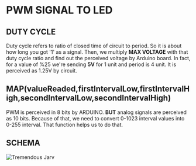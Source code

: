 # PWM SIGNAL TO LED 
## DUTY CYCLE
Duty cycle refers to ratio of closed time of circuit to period. So it is about how long you got '1' as a signal. 
Then, we multiply __MAX VOLTAGE__ with that duty cycle ratio and find out the perceived voltage by Arduino board.
In fact, for a value of %25 we're sending __5V__ for 1 unit and period is 4 unit. It is perceived as 1.25V by circuit.
## MAP(valueReaded,firstIntervalLow,firstIntervalHigh,secondIntervalLow,secondIntervalHigh)
PWM is perceived in 8 bits by ARDUINO.
__BUT__ analog signals are perceived as 10 bits. Because of that, we need to convert 0-1023 interval values into 0-255 interval. That function helps us to do that.
## SCHEMA
![Tremendous Jarv](https://user-images.githubusercontent.com/89015461/196046939-50e6f503-4cab-4658-a96c-72ef994eede9.png)
